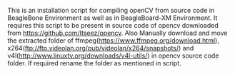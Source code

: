 This is an installation script for compiling openCV from source code in BeagleBone Environment as well as in BeagleBoard-XM Environment.
It requires this script to be present in source code of opencv downloaded from https://github.com/Itseez/opencv. Also Manually download and move the extracted folder of ffmpeg(https://www.ffmpeg.org/download.html), x264(ftp://ftp.videolan.org/pub/videolan/x264/snapshots/) and v4l(http://www.linuxtv.org/downloads/v4l-utils/) in opencv source code folder. If required rename the folder as mentioned in script.